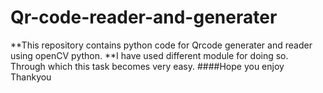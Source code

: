 # Qr-code-reader-and-generater

**This repository contains python code for Qrcode generater and reader using openCV python.
**I have used different module for doing so. Through which this task becomes very easy.
####Hope you enjoy Thankyou
